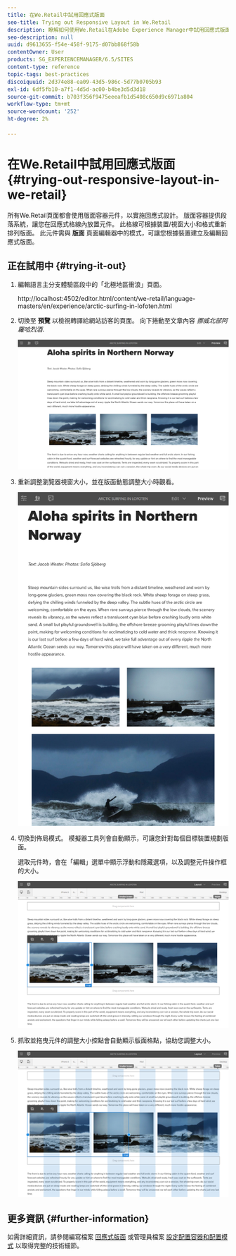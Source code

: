 ```yaml
---
title: 在We.Retail中試用回應式版面
seo-title: Trying out Responsive Layout in We.Retail
description: 瞭解如何使用We.Retail在Adobe Experience Manager中試用回應式版面。
seo-description: null
uuid: d9613655-f54e-458f-9175-d07bb868f58b
contentOwner: User
products: SG_EXPERIENCEMANAGER/6.5/SITES
content-type: reference
topic-tags: best-practices
discoiquuid: 2d374e88-ea09-43d5-986c-5d77b0705b93
exl-id: 6df5fb10-a7f1-4d5d-ac00-b4be3d5d3d18
source-git-commit: b703f356f9475eeeafb1d5408c650d9c6971a804
workflow-type: tm+mt
source-wordcount: '252'
ht-degree: 2%

---
```


# 在We.Retail中試用回應式版面{#trying-out-responsive-layout-in-we-retail}

所有We.Retail頁面都會使用版面容器元件，以實施回應式設計。 版面容器提供段落系統，讓您在回應式格線內放置元件。 此格線可根據裝置/視窗大小和格式重新排列版面。 此元件需與 **版面** 頁面編輯器中的模式，可讓您根據裝置建立及編輯回應式版面。

## 正在試用中 {#trying-it-out}

1. 編輯語言主分支體驗區段中的「北極地區衝浪」頁面。

   http://localhost:4502/editor.html/content/we-retail/language-masters/en/experience/arctic-surfing-in-lofoten.html

1. 切換至 **預覽** 以檢視轉譯給網站訪客的頁面。 向下捲動至文章內容 *挪威北部阿羅哈烈酒*.

   ![chlimage_1-178](assets/chlimage_1-178.png)

1. 重新調整瀏覽器視窗大小，並在版面動態調整大小時觀看。

   ![chlimage_1-179](assets/chlimage_1-179.png)

1. 切換到佈局模式。 模擬器工具列會自動顯示，可讓您針對每個目標裝置規劃版面。

   選取元件時，會在「編輯」選單中顯示浮動和隱藏選項，以及調整元件操作框的大小。

   ![chlimage_1-180](assets/chlimage_1-180.png)

1. 抓取並拖曳元件的調整大小控點會自動顯示版面格點，協助您調整大小。

   ![chlimage_1-181](assets/chlimage_1-181.png)

## 更多資訊 {#further-information}

如需詳細資訊，請參閱編寫檔案 [回應式版面](/help/sites-authoring/responsive-layout.md) 或管理員檔案 [設定配置容器和配置模式](/help/sites-administering/configuring-responsive-layout.md) 以取得完整的技術細節。
